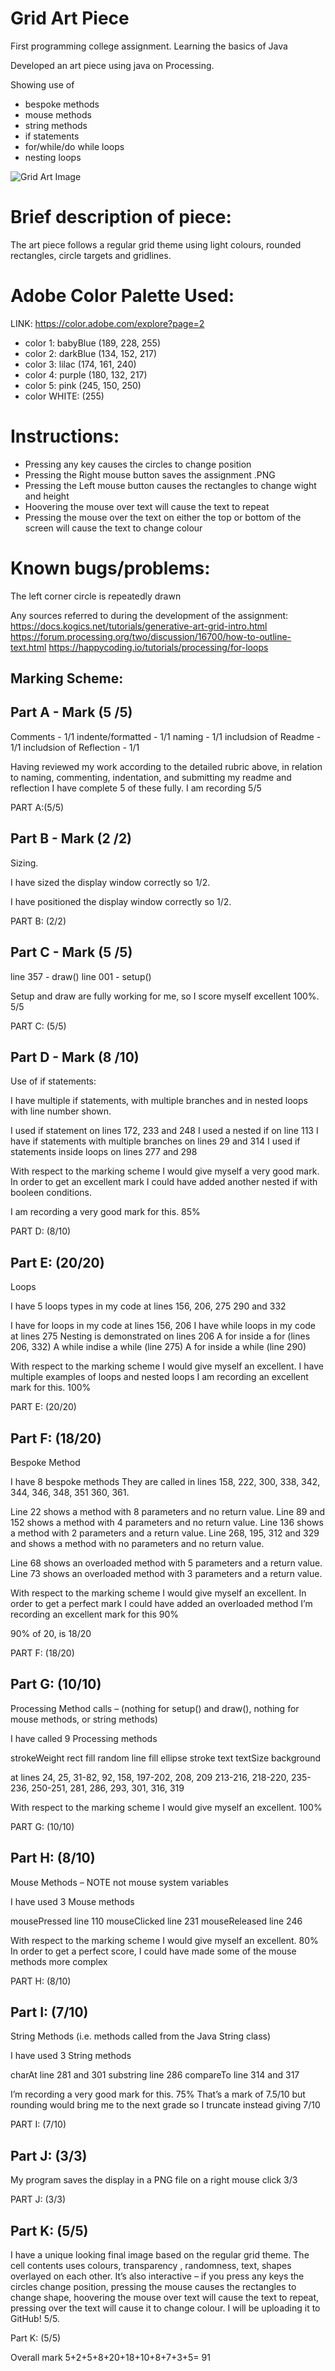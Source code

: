 # Grid Art Piece

First programming college assignment. Learning the basics of Java

Developed an art piece using java on Processing.   

Showing use of 
* bespoke methods
* mouse methods
* string methods
* if statements
* for/while/do while loops
* nesting loops

![Grid Art Image](assignment.PNG)

 Brief description of piece:
 ===================================================
 The art piece follows a regular grid theme using light colours,
 rounded rectangles, circle targets and gridlines.
 
 
 Adobe Color Palette Used:
 =========================
LINK: https://color.adobe.com/explore?page=2
* color 1: babyBlue (189, 228, 255)
* color 2: darkBlue (134, 152, 217)
* color 3: lilac (174, 161, 240)
* color 4: purple (180, 132, 217)
* color 5: pink (245, 150, 250)
* color WHITE: (255)
 
 Instructions:
 =============
* Pressing any key causes the circles to change position
* Pressing the Right mouse button saves the assignment .PNG
* Pressing the Left mouse button causes the rectangles to change wight and height
* Hoovering the mouse over text will cause the text to repeat
* Pressing the mouse over the text on either the top or bottom of the screen will cause the text to change colour
 
 Known bugs/problems:
 ====================
 The left corner circle is repeatedly drawn
 
 
 Any sources referred to during the development of the assignment:
 https://docs.kogics.net/tutorials/generative-art-grid-intro.html
 https://forum.processing.org/two/discussion/16700/how-to-outline-text.html
 https://happycoding.io/tutorials/processing/for-loops

 
## Marking Scheme: 

 Part A - Mark (5 /5)
 -----------------------------
 
 Comments - 1/1
 indente/formatted - 1/1
 naming - 1/1
 includsion of Readme - 1/1
 includsion of Reflection - 1/1
 
 Having reviewed my work according to the detailed rubric above, in relation to naming,
 commenting, indentation, and submitting my readme and reflection I have complete 5 of
 these fully. I am recording 5/5
 
 PART A:(5/5)
 
 Part B - Mark (2 /2)
 -----------------------------
 
 Sizing.
 
 I have sized the display window correctly so 1/2.
 
 I have positioned the display window correctly so 1/2.
 
 PART B: (2/2)
 
 Part C - Mark (5 /5)
 -----------------------------
 line 357 - draw()
 line 001 - setup()
 
 Setup and draw are fully working for me, so I score myself excellent 100%. 5/5
 
 PART C: (5/5)
 
 Part D - Mark (8 /10)
 -----------------------------
 Use of if statements:
 
 I have multiple if statements, with multiple branches and
 in nested loops with line number shown.
 
 I used if statement on lines 172, 233 and 248
 I used a nested if on line 113
 I have if statements with multiple branches on lines 29 and 314
 I used if statements inside loops on lines 277 and 298
 
 With respect to the marking scheme I would give myself a very good mark.
 In order to get an excellent mark I could have added another nested if
 with booleen conditions.
 
 I am recording a very good mark for this. 85%
 
 PART D: (8/10)
 
 Part E: (20/20)
 -----------------------------
 Loops
 
 I have 5 loops types in my code at lines 156, 206, 275 
 290 and 332
 
 I have for loops in my code at lines 156, 206
 I have while loops in my code at lines 275
 Nesting is demonstrated on lines 206
 A for inside a for (lines 206, 332)
 A while indise a while (line 275)
 A for inside a while (line 290)
 
 With respect to the marking scheme I would give myself an excellent.
 I have multiple examples of loops and nested loops
 I am recording an excellent mark for this. 100%
 
 PART E: (20/20)
 
 Part F: (18/20)
 -----------------------------
 Bespoke Method
 
 I have 8 bespoke methods
 They are called in lines 158, 222, 300, 338, 342, 344, 346, 348, 351
 360, 361.
 
 Line 22 shows a method with 8 parameters and no return value.
 Line 89 and 152 shows a method with 4 parameters and no return value.
 Line 136 shows a method with 2 parameters and a return value.
 Line 268, 195, 312 and 329 and shows a method with no parameters and no return value.
 
 Line 68 shows an overloaded method with 5 parameters and a return value.
 Line 73 shows an overloaded method with 3 parameters and a return value.
 
 With respect to the marking scheme I would give myself an excellent.
 In order to get a perfect mark I could have added an overloaded method
 I’m recording an excellent mark for this 90%
 
 90% of 20, is 18/20
 
 PART F: (18/20)
 
 Part G: (10/10)
 -----------------------------
 Processing Method calls – (nothing for setup() and draw(), nothing for mouse methods, or
 string methods)
 
 I have called 9 Processing methods
 
 strokeWeight
 rect
 fill
 random
 line
 fill
 ellipse
 stroke
 text
 textSize
 background
 
 at lines 24, 25, 31-82, 92, 158, 197-202, 208, 209
 213-216, 218-220, 235-236, 250-251, 281, 286, 293, 301,
 316, 319
 
 With respect to the marking scheme I would give myself an excellent. 100%
 
 PART G: (10/10)
 
 Part H: (8/10)
 -----------------------------
 Mouse Methods – NOTE not mouse system variables
 
 I have used 3 Mouse methods
 
 mousePressed line 110
 mouseClicked line 231
  mouseReleased line 246
 
 With respect to the marking scheme I would give myself an excellent. 80%
 In order to get a perfect score, I could have made some of the mouse methods
 more complex
 
 PART H: (8/10)
 
 Part I: (7/10)
 -----------------------------
 String Methods (i.e. methods called from the Java String class)
 
 I have used 3 String methods
 
 charAt line 281 and 301
 substring line 286
 compareTo line 314 and 317
 
 I’m recording a very good mark for this. 75%
 That’s a mark of 7.5/10 but rounding would bring me to the next grade so I truncate instead
 giving 7/10
 
 PART I: (7/10)
 
 Part J: (3/3)
 -----------------------------
 My program saves the display in a PNG file on a right mouse click 3/3
 
 PART J: (3/3)
 
 Part K: (5/5)
 -----------------------------
 I have a unique looking final image based on the regular grid theme. 
 The cell contents uses colours, transparency , randomness, text, 
 shapes overlayed on each other. It’s also interactive – if you press 
 any keys the circles change position, pressing the mouse causes the 
 rectangles to change shape, hoovering the mouse over text will cause 
 the text to repeat, pressing over the text will cause it to change 
 colour. I will be uploading it to GitHub! 5/5.
 
 Part K: (5/5)
 
 Overall mark
 5+2+5+8+20+18+10+8+7+3+5= 91
